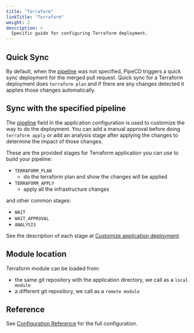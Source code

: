 ```yaml
---
title: "Terraform"
linkTitle: "Terraform"
weight: 2
description: >
  Specific guide for configuring Terraform deployment.
---
```


## Quick Sync

By default, when the [pipeline](/docs/user-guide/configuration-reference/#terraform-application) was not specified, PipeCD triggers a quick sync deployment for the merged pull request.
Quick sync for a Terraform deployment does `terraform plan` and if there are any changes detected it applies those changes automatically.

## Sync with the specified pipeline

The [pipeline](/docs/user-guide/configuration-reference/#terraform-application) field in the application configuration is used to customize the way to do the deployment.
You can add a manual approval before doing `terraform apply` or add an analysis stage after applying the changes to determine the impact of those changes.

These are the provided stages for Terraform application you can use to build your pipeline:

- `TERRAFORM_PLAN`
  - do the terraform plan and show the changes will be applied
- `TERRAFORM_APPLY`
  - apply all the infrastructure changes

and other common stages:
- `WAIT`
- `WAIT_APPROVAL`
- `ANALYSIS`

See the description of each stage at [Customize application deployment](/docs/user-guide/managing-application/configuring-application-deployment/customize-application-deployment/).

## Module location

Terraform module can be loaded from:

- the same git repository with the application directory, we call as a `local module`
- a different git repository, we call as a `remote module`

## Reference

See [Configuration Reference](/docs/user-guide/configuration-reference/#terraform-application) for the full configuration.
